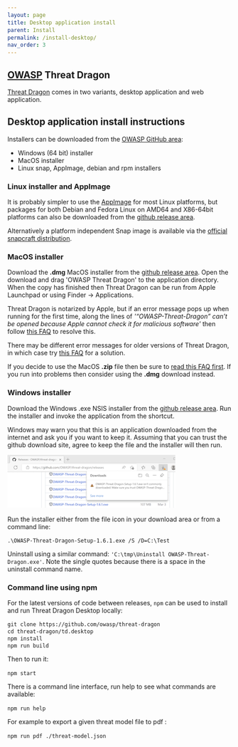 ```yaml
---
layout: page
title: Desktop application install
parent: Install
permalink: /install-desktop/
nav_order: 3
---
```


## [OWASP](https://www.owasp.org) Threat Dragon

[Threat Dragon](http://owasp.org/www-project-threat-dragon) comes in two variants, 
desktop application and web application.

## Desktop application install instructions
Installers can be downloaded from the [OWASP GitHub area](https://github.com/OWASP/threat-dragon/releases):

* Windows (64 bit) installer
* MacOS installer
* Linux snap, AppImage, debian and rpm installers

### Linux installer and AppImage
It is probably simpler to use the [AppImage](https://github.com/OWASP/threat-dragon/releases/) for most Linux platforms,
but packages for both Debian and Fedora Linux on AMD64 and X86-64bit platforms can also be downloaded from the
[github release area](https://github.com/OWASP/threat-dragon/releases/).

Alternatively a platform independent Snap image is available via the
[official snapcraft distribution](https://snapcraft.io/threat-dragon).

### MacOS installer
Download the **.dmg** MacOS installer from the
[github release area](https://github.com/OWASP/threat-dragon-desktop/releases/).
Open the download and drag 'OWASP Threat  Dragon' to the application directory. When the copy has
finished then Threat Dragon can be run from Apple Launchpad or using Finder -> Applications.

Threat Dragon is notarized by Apple, but if an error message pops up when running for the first time,
along the lines of 
_'“OWASP-Threat-Dragon” can’t be opened because Apple cannot check it for malicious software'_
then follow [this FAQ](https://github.com/OWASP/threat-dragon/wiki/FAQs#why-do-i-get-apple-cannot-check-it-for-malicious-software-errors-after-installing-on-macos)
to resolve this.

There may be different error messages for older versions of Threat Dragon, in which case try
[this FAQ](https://github.com/OWASP/threat-dragon/wiki/FAQs#why-do-i-get-developer-can-not-be-verified-errors-after-installing-on-macos)
for a solution.

If you decide to use the MacOS **.zip** file then be sure to
[read this FAQ first](https://github.com/OWASP/threat-dragon/wiki/FAQs#why-do-i-get-permissions-failure-opening-mac-desktop-app-when-installing-from-the-zip-file).
If you run into problems then consider using the **.dmg** download instead.

### Windows installer
Download the Windows .exe NSIS installer from the
[github release area](https://github.com/OWASP/threat-dragon/releases/).
Run the installer and invoke the application from the shortcut.

Windows may warn you that this is an application downloaded from the internet and ask you if you want to keep it.
Assuming that you can trust the github download site, agree to keep the file and the installer will then run.

![Windows download warning](/public/images/win-download.png)

Run the installer either from the file icon in your download area or from a command line:

```
.\OWASP-Threat-Dragon-Setup-1.6.1.exe /S /D=C:\Test
```

Uninstall using a similar command: `'C:\tmp\Uninstall OWASP-Threat-Dragon.exe'`.
Note the single quotes because there is a space in the uninstall command name.

### Command line using npm

For the latest versions of code between releases, `npm` can be used to install
and run Threat Dragon Desktop locally:

```
git clone https://github.com/owasp/threat-dragon
cd threat-dragon/td.desktop
npm install
npm run build
```

Then to run it:

`npm start`

There is a command line interface, run help to see what commands are available:

`npm run help`

For example to export a given threat model file to pdf :

`npm run pdf ./threat-model.json`
